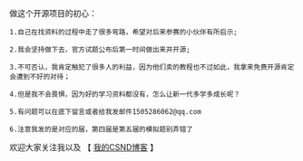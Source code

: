 

做这个开源项目的初心：

    1.自己在找资料的过程中走了很多弯路，希望对后来参赛的小伙伴有所启示;
    
    2.我会坚持做下去，官方试题公布后第一时间做出来并开源;
    
    3.不可否认，我肯定触犯了很多人的利益，因为他们卖的教程也不过如此，我拿来免费开源肯定会遭到不好的对待；
    
    4.但是我不会畏惧，因为好的学习资料都没有，怎么让新一代多学多成长呢？
    
    5.有问题可以在底下留言或者给我发邮件1505286062@qq.com
    
    6.注意我发的是对应的届，第四届是第五届的模拟题别弄错了
    
    
欢迎大家关注我以及  【  [我的CSND博客](https://blog.csdn.net/weixin_43894786) 】
